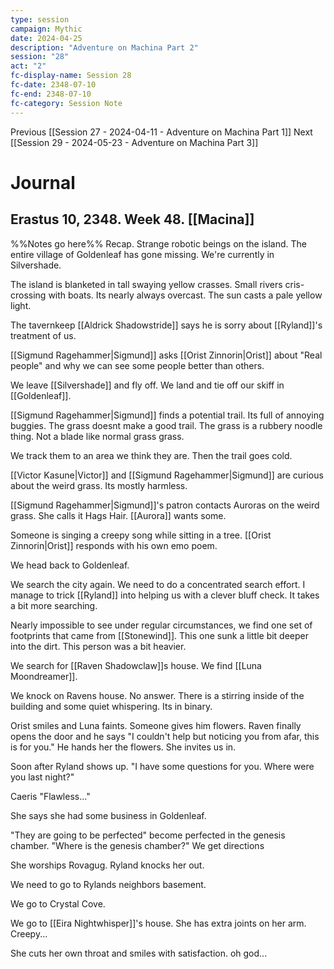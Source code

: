 ```yaml
---
type: session
campaign: Mythic
date: 2024-04-25
description: "Adventure on Machina Part 2"
session: "28"
act: "2"
fc-display-name: Session 28
fc-date: 2348-07-10
fc-end: 2348-07-10
fc-category: Session Note
---
```

Previous [[Session 27 - 2024-04-11 - Adventure on Machina Part 1]]
Next [[Session 29 - 2024-05-23 - Adventure on Machina Part 3]]

# Journal
## Erastus 10, 2348. Week 48. [[Macina]]
%%Notes go here%%
Recap. Strange robotic beings on the island.  The entire village of Goldenleaf has gone missing. We're currently in Silvershade. 

The island is blanketed in tall swaying yellow crasses. Small rivers cris-crossing with boats. Its nearly always overcast. The sun casts a pale yellow light.

The tavernkeep [[Aldrick Shadowstride]] says he is sorry about [[Ryland]]'s treatment of us.

[[Sigmund Ragehammer|Sigmund]] asks [[Orist Zinnorin|Orist]] about "Real people" and why we can see some people better than others. 

We leave [[Silvershade]] and fly off. We land and tie off our skiff in [[Goldenleaf]]. 

[[Sigmund Ragehammer|Sigmund]] finds a potential trail. Its full of annoying buggies. The grass doesnt make a good trail. The grass is a rubbery noodle thing. Not a blade like normal grass grass.

We track them to an area we think they are. Then the trail goes cold.

[[Victor Kasune|Victor]] and [[Sigmund Ragehammer|Sigmund]] are curious about the weird grass. Its mostly harmless.

[[Sigmund Ragehammer|Sigmund]]'s patron contacts Auroras on the weird grass. She calls it Hags Hair. [[Aurora]] wants some.

Someone is singing a creepy song while sitting in a tree. [[Orist Zinnorin|Orist]] responds with his own emo poem. 

We head back to Goldenleaf. 

We search the city again. We need to do a concentrated search effort. I manage to trick [[Ryland]] into helping us with a clever bluff check. It takes a bit more searching.

Nearly impossible to see under regular circumstances, we find one set of footprints that came from [[Stonewind]]. This one sunk a little bit deeper into the dirt. This person was a bit heavier.

We search for [[Raven Shadowclaw]]s house. We find [[Luna Moondreamer]].  

We knock on Ravens house. No answer. There is a stirring inside of the building and some quiet whispering. Its in binary.

Orist smiles and Luna faints. Someone gives him flowers. Raven finally opens the door and he says "I couldn't help but noticing you from afar, this is for you." He hands her the flowers. She invites us in.

Soon after Ryland shows up. "I have some questions for you. Where were you last night?"

Caeris "Flawless..."

She says she had some business in Goldenleaf. 

"They are going to be perfected"
become perfected in the genesis chamber. 
"Where is the genesis chamber?" We get directions

She worships Rovagug. Ryland knocks her out.

We need to go to Rylands neighbors basement.

We go to Crystal Cove.

We go to [[Eira Nightwhisper]]'s house. She has extra joints on her arm. Creepy...

She cuts her own throat and smiles with satisfaction. oh god...
